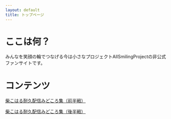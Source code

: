 ```yaml
---
layout: default
title: トップページ
---
```


# ここは何？

みんなを笑顔の輪でつなげる今は小さなプロジェクトAllSmilingProjectの非公式ファンサイトです。

# コンテンツ

[柴こはる耐久配信みどころ集（前半戦）](.\shibako_endurance_20210327_part1.html)

[柴こはる耐久配信みどころ集（後半戦）](.\shibako_endurance_20210327_part2.html)
